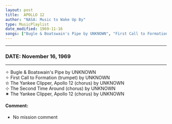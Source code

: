 ```yaml
---
layout: post
title:  APOLLO 12
author: "NASA: Music to Wake Up By"
type: MusicPlaylist
date_modified: 1969-11-16
songs: ["Bugle & Boatswain's Pipe by UNKNOWN", "First Call to Formation (trumpet) by UNKNOWN", "The Yankee Clipper, Apollo 12 (chorus) by UNKNOWN", "The Second Time Around (chorus) by UNKNOWN", "The Yankee Clipper, Apollo 12 (chorus) by UNKNOWN"]
---
```


----
### DATE: November 16, 1969
----
✧ Bugle & Boatswain's Pipe by UNKNOWN  &nbsp;<br />
✧ First Call to Formation (trumpet) by UNKNOWN  &nbsp;<br />
✫ The Yankee Clipper, Apollo 12 (chorus) by UNKNOWN  &nbsp;<br />
⊹ The Second Time Around (chorus) by UNKNOWN  &nbsp;<br />
✷ The Yankee Clipper, Apollo 12 (chorus) by UNKNOWN

#### Comment:
* No mission comment



<br/>
<center>
	<a target="_blank"
	   href="https://twitter.com/intent/tweet?hashtags=Space,NASA,Playlist,NASAWakeupCalls,SpaceProgram&text={{ page.author}}, '{{ page.songs.first }}' {{ page.title }}, {{ page.date | date: '%B %d, %Y' }}. {{ site.url }}{{ page.url }} @nasawakeupcalls">
	   <i class="fab fa-twitter" alt="Tweet this page" style="font-size: 1.3em;"></i>
	</a>
	&nbsp; 	<i class="fas fa-user-astronaut" style="font-size: 1.5em;"></i> &nbsp;
    <a type="amzn" search="'Bugle & Boatswain's Pipe by UNKNOWN' or 'First Call to Formation (trumpet) by UNKNOWN' or 'The Yankee Clipper, Apollo 12 (chorus) by UNKNOWN' or 'The Second Time Around (chorus) by UNKNOWN' or 'The Yankee Clipper, Apollo 12 (chorus) by UNKNOWN'" category="popular music">
        <i class="fab fa-amazon" style="font-size: 1.3em;"></i>
    </a>
</center>
